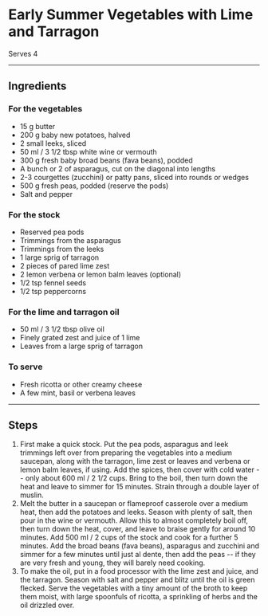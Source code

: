 # Early Summer Vegetables with Lime and Tarragon

Serves 4

---

## Ingredients

### For the vegetables
* 15 g butter
* 200 g baby new potatoes, halved
* 2 small leeks, sliced
* 50 ml / 3 1/2 tbsp white wine or vermouth
* 300 g fresh baby broad beans (fava beans), podded
* A bunch or 2 of asparagus, cut on the diagonal into lengths
* 2-3 courgettes (zucchini) or patty pans, sliced into rounds or wedges
* 500 g fresh peas, podded (reserve the pods)
* Salt and pepper

### For the stock
* Reserved pea pods
* Trimmings from the asparagus
* Trimmings from the leeks
* 1 large sprig of tarragon
* 2 pieces of pared lime zest
* 2 lemon verbena or lemon balm leaves (optional)
* 1/2 tsp fennel seeds
* 1/2 tsp peppercorns

### For the lime and tarragon oil
* 50 ml / 3 1/2 tbsp olive oil
* Finely grated zest and juice of 1 lime
* Leaves from a large sprig of tarragon

### To serve
* Fresh ricotta or other creamy cheese
* A few mint, basil or verbena leaves

---

## Steps

1.  First make a quick stock. Put the pea pods, asparagus and leek trimmings left over from preparing the vegetables into a medium saucepan, along with the tarragon, lime zest or leaves and verbena or lemon balm leaves, if using. Add the spices, then cover with cold water -- only about 600 ml / 2 1/2 cups. Bring to the boil, then turn down the heat and leave to simmer for 15 minutes. Strain through a double layer of muslin.
2.  Melt the butter in a saucepan or flameproof casserole over a medium heat, then add the potatoes and leeks. Season with plenty of salt, then pour in the wine or vermouth. Allow this to almost completely boil off, then turn down the heat, cover, and leave to braise gently for around 10 minutes. Add 500 ml / 2 cups of the stock and cook for a further 5 minutes. Add the broad beans (fava beans), asparagus and zucchini and simmer for a few minutes until just al dente, then add the peas -- if they are very fresh and young, they will barely need cooking.
3.  To make the oil, put in a food processor with the lime zest and juice, and the tarragon. Season with salt and pepper and blitz until the oil is green flecked. Serve the vegetables with a tiny amount of the broth to keep them moist, with large spoonfuls of ricotta, a sprinkling of herbs and the oil drizzled over.